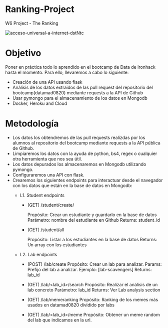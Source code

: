 # Ranking-Project
W6 Project - The Ranking

![acceso-universal-a-internet-dstNtc](https://user-images.githubusercontent.com/61025562/94252247-92c7f800-ff1b-11ea-9574-5910f98e599e.jpg)

# Objetivo

Poner en práctica todo lo aprendido en el bootcamp de Data de Ironhack hasta el momento. Para ello, llevaremos a cabo lo siguiente:

- Creación de una API usando flask
- Análisis de los datos extraidos de las pull request del repositorio del bootcamp(datamad0820) mediante requests a la API de Github
- Usar pymongo para el almacenamiento de los datos en Mongodb
- Docker, Heroku and Cloud

# Metodología

- Los datos los obtendremos de las pull requests realizdas por los alumnos al repositorio del bootcamp mediante requests a la API pública de Github.
- Limpiaremos los datos con la ayuda de python, bs4, regex o cualquier otra herramienta que nos sea útil.
- Los datos depurados los almacenaremos en Mongodb utilizando pymongo.
- Configuraremos una API con flask.
- Crearemos los siguientes endpoints para interactuar desde el navegador con los datos que están en la base de datos en Mongodb:
    - L1. Student endpoints
        - (GET) /student/create/<studentname>

            Propósito: Crear un estudiante y guardarlo en la base de datos
            Parámetro: nombre del estudiante en Github
            Returns: student_id

        - (GET) /student/all

            Propósito: Listar a los estudiantes en la base de datos
            Returns: Un array con los estudiantes

    - L2. Lab endpoints

        - (POST) /lab/create
            Propósito: Crear un lab para analizar.
            Params: Prefijo del lab a analizar. Ejemplo: [lab-scavengers]
            Returns: lab_id

        - (GET) /lab/<lab_id>/search
            Propósito: Realizar el análisis de un lab concreto
            Parámetro: lab_id
            Returns: Ver Lab analysis section

        - (GET) /lab/memeranking
            Propósito: Ranking de los memes más usados en datamad0820 dividido por labs
            
        - (GET) /lab/<lab_id>/meme
            Propósito: Obtener un meme random del lab que indicamos en la url.
